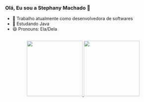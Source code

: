 ### Olá, Eu sou a Stephany Machado 👋


- 🔭 Trabalho atualmente como desenvolvedora de softwares
- 🌱 Estudando Java
- 😄 Pronouns: Ela/Dela

##

<div align="center">
  <a href="https://github.com/StephanyMachado">
  <img height="180em" src="https://github-readme-stats.vercel.app/api?username=StephanyMachado&show_icons=true&theme=hide&include_all_commits=true&count_private=true"/>
 
 <img height="180em" src="https://github-readme-stats.vercel.app/api/top-langs/?username=StephanyMachado&layout=compact&langs_count=7&theme=hide"/>
</div>

  
